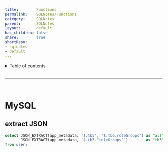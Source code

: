```yaml
---
title:        Functions
permalink:    SQLNotes/Functions
category:     SQLNotes
parent:       SQLNotes
layout:       default
has_children: false
share:        true
shortRepo:
- sqlnotes
- default
---
```


<details markdown="block">        
<summary>        
Table of contents        
</summary>        
{: .text-delta }        
1. TOC        
{:toc}        
</details>        
  
<br/>        
  
***        
  
<br/>        
  
# MySQL  
  
## extract JSON  
  
```sql    
select JSON_EXTRACT(app_metadata, '$.tb5', '$.tb6.roleGroups') as "all",  
       JSON_EXTRACT(app_metadata, '$.tb5."roleGroups"')        as "tb5"  
from user;    
```  